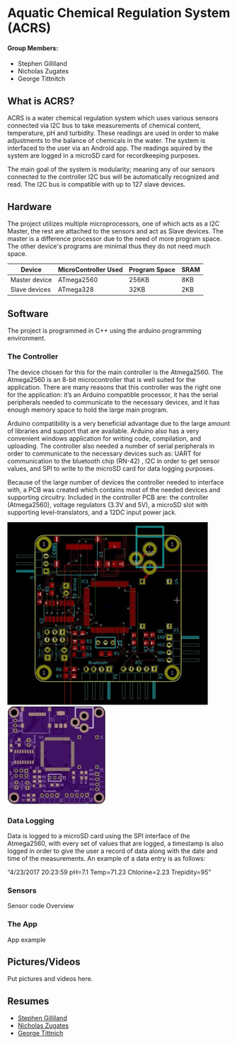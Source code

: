 # Aquatic Chemical Regulation System (ACRS)

#### Group Members:
- Stephen Gilliland
- Nicholas Zugates
- George Tittnitch

## What is ACRS?
ACRS is a water chemical regulation system which uses various sensors connected via I2C bus to take measurements of chemical content, temperature, pH and turbidity. These readings are used in order to make adjustments to the balance of chemicals in the water. The system is interfaced to the user via an Android app. The readings aquired by the system are logged in a microSD card for recordkeeping purposes.

The main goal of the system is modularity; meaning any of our sensors connected to the controller I2C bus will be automatically recognized and read. The I2C bus is compatible with up to 127 slave devices.


## Hardware

The project utilizes multiple microprocessors, one of which acts as a I2C Master, the rest are attached to the sensors and act as Slave devices. The master is a difference processor due to the need of more program space. The other device's programs are minimal thus they do not need much space.

Device | MicroController Used | Program Space | SRAM
------------ | ------------- | ------- | ----- 
Master device | ATmega2560 | 256KB | 8KB
Slave devices | ATmega328 | 32KB | 2KB

## Software
The project is programmed in C++ using the arduino programming environment.

### The Controller
The device chosen for this for the main controller is the Atmega2560. The Atmega2560 is an 8-bit microcontroller that is well suited for the application. There are many reasons that this controller was the right one for the application: it’s an Arduino compatible processor, it has the serial peripherals needed to communicate to the necessary devices, and it has enough memory space to hold the large main program. 

Arduino compatibility is a very beneficial advantage due to the large amount of libraries and support that are available. Arduino also has a very convenient windows application for writing code, compilation, and uploading. The controller also needed a number of serial peripherals in order to communicate to the necessary devices such as: UART for communication to the bluetooth chip (RN-42) , I2C in order to get sensor values, and SPI to write to the microSD card for data logging purposes.

Because of the large number of devices the controller needed to interface with, a PCB was created which contains most of the needed devices and supporting circuitry. Included in the controller PCB are: the controller (Atmega2560), voltage regulators (3.3V and 5V), a microSD slot with supporting level-translators, and a 12DC input power jack.


![Image of Main Board](https://github.com/stephengilliland/ACRS-Senior-Project/blob/master/Boards/SP1/BoardLayoutPIC.JPG)
![Image of Main Boar2](https://github.com/stephengilliland/ACRS-Senior-Project/blob/master/Boards/SP1/Image.JPG)


### Data Logging
Data is logged to a microSD card using the SPI interface of the Atmega2560, with every set of values that are logged, a timestamp is also logged in order to give the user a record of data along with the date and time of the measurements.  An example of a data entry is as follows: 

“4/23/2017 20:23:59  pH=7.1  Temp=71.23  Chlorine=2.23  Trepidity=95”

### Sensors
Sensor code Overview

### The App
App example

## Pictures/Videos
Put pictures and videos here.

## Resumes
- [Stephen Gilliland](./Resumes/SGilliland_Resume.pdf)
- [Nicholas Zugates](./Resumes/N_ZugatesResume.pdf)
- [George Tittnich](./Resumes/George-Tittnich-esume.pdf)
